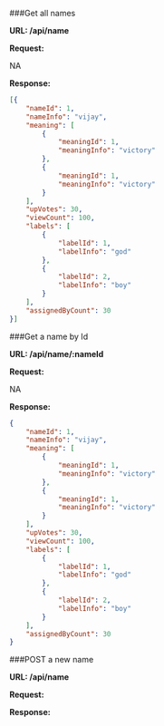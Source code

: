 ###Get all names   

**URL: /api/name**

**Request:**

NA

**Response:**
```json
[{
	"nameId": 1,
	"nameInfo": "vijay",
	"meaning": [
		{
			"meaningId": 1,
			"meaningInfo": "victory"
		},
		{
			"meaningId": 1,
			"meaningInfo": "victory"
		}
	],
	"upVotes": 30,
	"viewCount": 100,
	"labels": [
		{
			"labelId": 1,
			"labelInfo": "god"
		},
		{
			"labelId": 2,
			"labelInfo": "boy"
		}
	],
	"assignedByCount": 30
}]
```

###Get a name by Id

**URL: /api/name/:nameId**

**Request:**

NA

**Response:**
```json
{
	"nameId": 1,
	"nameInfo": "vijay",
	"meaning": [
		{
			"meaningId": 1,
			"meaningInfo": "victory"
		},
		{
			"meaningId": 1,
			"meaningInfo": "victory"
		}
	],
	"upVotes": 30,
	"viewCount": 100,
	"labels": [
		{
			"labelId": 1,
			"labelInfo": "god"
		},
		{
			"labelId": 2,
			"labelInfo": "boy"
		}
	],
	"assignedByCount": 30
}
```

###POST a new name

**URL: /api/name**

**Request:**

**Response:**
